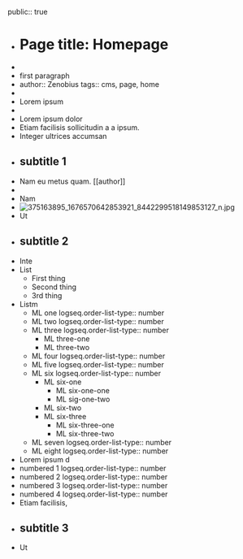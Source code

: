 public:: true

- # Page title: Homepage
-
- first paragraph
- author:: Zenobius
  tags:: cms, page, home
-
- Lorem ipsum
-
- Lorem ipsum dolor
- Etiam facilisis sollicitudin a a ipsum.
- Integer ultrices accumsan
- ## subtitle 1
- Nam eu metus quam. [[author]]
-
- Nam
- ![375163895_1676570642853921_8442299518149853127_n.jpg](../assets/375163895_1676570642853921_8442299518149853127_n_1701134774049_0.jpg)
- Ut
- ## subtitle 2
- Inte
- List
	- First thing
	- Second thing
	- 3rd thing
- Listm
	- ML one
	  logseq.order-list-type:: number
	- ML two
	  logseq.order-list-type:: number
	- ML three
	  logseq.order-list-type:: number
		- ML three-one
		- ML three-two
	- ML four
	  logseq.order-list-type:: number
	- ML five
	  logseq.order-list-type:: number
	- ML six
	  logseq.order-list-type:: number
		- ML six-one
			- ML six-one-one
			- ML sig-one-two
		- ML six-two
		- ML six-three
			- ML six-three-one
			- ML six-three-two
	- ML seven
	  logseq.order-list-type:: number
	- ML eight
	  logseq.order-list-type:: number
- Lorem ipsum d
- numbered 1
  logseq.order-list-type:: number
- numbered 2
  logseq.order-list-type:: number
- numbered 3
  logseq.order-list-type:: number
- numbered 4
  logseq.order-list-type:: number
- Etiam facilisis,
- ## subtitle 3
- Ut